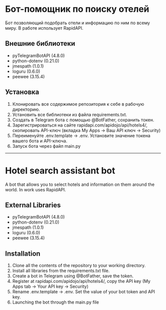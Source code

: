 # Бот-помощник по поиску отелей
Бот позволяющий подобрать отели и информацию по ним по всему миру. В работе использует RapidAPI.

## Внешние библиотеки
* pyTelegramBotAPI (4.8.0)
* python-dotenv (0.21.0)
* jmespath (1.0.1)
* loguru (0.6.0)
* peewee (3.15.4)

## Установка
1. Клонировать все содержимое репозитория к себе в рабочую директорию.
2. Установить все библиотеки из файла requirements.txt.
3. Создать в Telegram бота с помощью @BotFather, сохранить токен.
4. Зарегистрироваться на сайте rapidapi.com/apidojo/api/hotels4/, скопировать API-ключ (вкладка My Apps -> Ваш API ключ -> Security)
5. Переименуйте .env.template -> .env. Установите значение токена вашего бота и API-ключа.
6. Запуск бота через файл main.py


______________________________
# Hotel search assistant bot
A bot that allows you to select hotels and information on them around the world. In work uses RapidAPI.

## External Libraries
* pyTelegramBotAPI (4.8.0)
* python-dotenv (0.21.0)
* jmespath (1.0.1)
* loguru (0.6.0)
* peewee (3.15.4)

## Installation
1. Clone all the contents of the repository to your working directory.
2. Install all libraries from the requirements.txt file.
3. Create a bot in Telegram using @BotFather, save the token.
4. Register at rapidapi.com/apidojo/api/hotels4/, copy the API key (My Apps tab -> Your API key -> Security)
5. Rename .env.template -> .env. Set the value of your bot token and API key.
6. Launching the bot through the main.py file